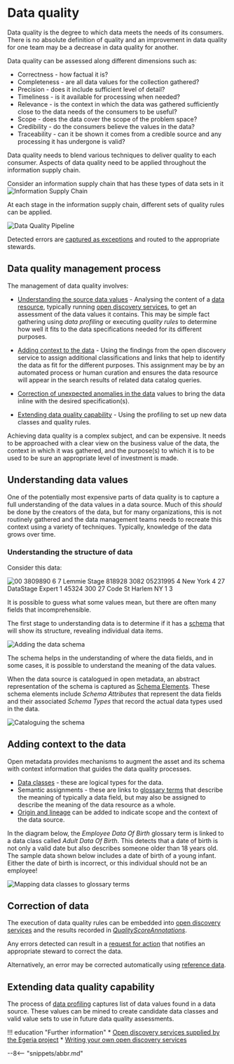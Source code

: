 <!-- SPDX-License-Identifier: CC-BY-4.0 -->
<!-- Copyright Contributors to the Egeria project. -->

# Data quality

Data quality is the degree to which data meets the needs of its consumers.  There is no absolute definition of quality and an improvement in data quality for one team may be a decrease in data quality for another.

Data quality can be assessed along different dimensions such as:

* Correctness - how factual it is?  
* Completeness - are all data values for the collection gathered?
* Precision - does it include sufficient level of detail?
* Timeliness - is it available for processing when needed?
* Relevance - is the context in which the data was gathered sufficiently close to the data needs of the consumers to be useful?
* Scope - does the data cover the scope of the problem space?
* Credibility - do the consumers believe the values in the data?
* Traceability - can it be shown it comes from a credible source and any processing it has undergone is valid?

Data quality needs to blend various techniques to deliver quality to each consumer.  Aspects of data quality need to be applied throughout the information supply chain.

Consider an information supply chain that has these types of data sets in it
![Information Supply Chain](/features/data-quality/example-info-supply-chain.png)

At each stage in the information supply chain, different sets of quality rules can be applied.

![Data Quality Pipeline](/features/data-quality/data-quality-pipeline.png)

Detected errors are [captured as exceptions](#correction-of-data) and routed to the appropriate stewards.

## Data quality management process

The management of data quality involves:

* [Understanding the source data values](#understanding-data-values) - Analysing the content of a [data resource](/concepts/resource), typically running [open discovery services](/features/discovery-and-stewardship/overview), to get an assessment of the data values it contains. This may be simple fact gathering using *data profiling* or executing *quality rules* to determine how well it fits to the data specifications needed for its different purposes.

* [Adding context to the data](#adding-context-to-the-data) - Using the findings from the open discovery service to assign additional classifications and links that help to identify the data as fit for the different purposes.  This assignment may be by an automated process or human curation and ensures the data resource will appear in the search results of related data catalog queries.
  
* [Correction of unexpected anomalies in the data](#correction-of-data) values to bring the data inline with the desired specification(s).

* [Extending data quality capability](#extending-data-quality-capability) - Using the profiling to set up new data classes and quality rules.

Achieving data quality is a complex subject, and can be expensive.  It needs to be approached with a clear view on the business value of the data, the context in which it was gathered, and the purpose(s) to which it is to be used to be sure an appropriate level of investment is made.

## Understanding data values

One of the potentially most expensive parts of data quality is to capture a full understanding of the data values in a data source.  Much of this *should* be done by the creators of the data, but for many organizations, this is not routinely gathered and the data management teams needs to recreate this context using a variety of techniques.  Typically, knowledge of the data grows over time. 

### Understanding the structure of data

Consider this data:

![00 3809890 6 7  Lemmie Stage  818928  3082  05231995 4 New York 4 27 DataStage Expert 1 45324 300 27 Code St Harlem NY 1 3](/features/data-quality/raw-data.svg)

It is possible to guess what some values mean, but there are often many fields that incomprehensible.

The first stage to understanding data is to determine if it has a [schema](/concepts/schema) that will show its structure, revealing individual data items.

![Adding the data schema](/features/data-quality/data-schema-added.svg)

The schema helps in the understanding of where the data fields, and in some cases, it is possible to understand the meaning of the data values. 

When the data source is catalogued in open metadata, an abstract representation of the schema is captured as [Schema Elements](/concepts/schema/#schema-elements).  These schema elements include *Schema Attributes* that represent the data fields and their associated *Schema Types* that record the actual data types used in the data.

![Cataloguing the schema](/features/data-quality/data-asset.svg)


## Adding context to the data

Open metadata provides mechanisms to augment the asset and its schema with context information that guides the data quality processes.

* [Data classes](/concepts/data-class) - these are logical types for the data.
* Semantic assignments - these are links to [glossary terms](/practices/common-data-definitions/anatomy-of-a-glossary/#inside-a-glossary-term) that describe the meaning of typically a data field, but may also be assigned to describe the meaning of the data resource as a whole.
* [Origin and lineage](/features/lineage-management/overview) can be added to indicate scope and the context of the data source.

In the diagram below, the *Employee Data Of Birth* glossary term is linked to a data class called *Adult Data Of Birth*.  This detects that a date of birth is not only a valid date but also describes someone older than 18 years old.  The sample data shown below includes a date of birth of a young infant.  Either the date of birth is incorrect, or this individual should not be an employee!

![Mapping data classes to glossary terms](/features/data-quality/date-data-class-example.svg)

## Correction of data

The execution of data quality rules can be embedded into [open discovery services](/features/discovery-and-stewardship/overview) and the results recorded in [*QualityScoreAnnotations*](/features/discovery-and-stewardship/overview/#calculating-quality-scores).

Any errors detected can result in a [request for action](/features/discovery-and-stewardship/overview/#requesting-stewardship-action) that notifies an appropriate steward to correct the data.

Alternatively, an error may be corrected automatically using [reference data](/features/reference-data-management/overview).

## Extending data quality capability

The process of [data profiling](/features/discovery-and-stewardship/overview/#data-profiling) captures list of data values found in a data source.  These values can be mined to create candidate data classes and valid value sets to use in future data quality assessments.

!!! education "Further information"
    * [Open discovery services supplied by the Egeria project](/connectors/#open-discovery-services)
    * [Writing your own open discovery services](/guides/developer/open-discovery-services/overview)

--8<-- "snippets/abbr.md"




